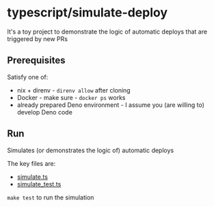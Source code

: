 # typescript/simulate-deploy

It's a toy project to demonstrate the logic of automatic deploys that are triggered by new PRs
## Prerequisites
Satisfy one of:
- nix + direnv - `direnv allow` after cloning
- Docker - make sure - `docker ps` works
- already prepared Deno environment - I assume you (are willing to) develop Deno code
## Run

Simulates (or demonstrates the logic of) automatic deploys

The key files are:
- [simulate.ts](./simulate.ts)
- [simulate_test.ts](./simulate_test.ts)

`make test` to run the simulation
